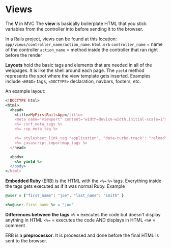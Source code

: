 # Views

The **V** in MVC
The **view** is basically boilerplate HTML that you stick variables from the controller into before sending it to the browser.

In a Rails project, views can be found at this location:
`app/views/controller_name/action_name.html.erb`
`controller_name` = name of the controller
`action_name` = method inside the controller that ran right before the render

**Layouts** hold the basic tags and elements that are needed in all of the webpages. It is like the shell around each page. The `yield` method represents the spot where the view template gets inserted. 
Examples include `<HEAD>` tags, `<DOCTYPE>` declaration, navbars, footers, etc. 

An example layout: 
```Ruby 
<!DOCTYPE html>
<html>
  <head>
    <title>MyFirstRailsApp</title>
    <meta name="viewport" content="width=device-width,initial-scale=1">
    <%= csrf_meta_tags %>
    <%= csp_meta_tag %>

    <%= stylesheet_link_tag "application", "data-turbo-track": "reload" %>
    <%= javascript_importmap_tags %>
  </head>

  <body>
    <%= yield %>
  </body>
</html>

```

**Embedded Ruby** (ERB) is the HTML with the `<%=` `%>` tags. Everything inside the tags gets executed as if it was normal Ruby. 
Example
```Ruby
@user = {"first_name": "joe", "last_name": "smith" }

<%=@user.first_name %> = "joe"
```

**Differences between the tags**
`<%` = executes the code but doesn't display anything in HTML 
`<%=` = executes the code AND displays in HTML 
`<%#` = comment 

ERB is a **preprocessor**. It is processed and done before the final HTML is sent to the browser. 